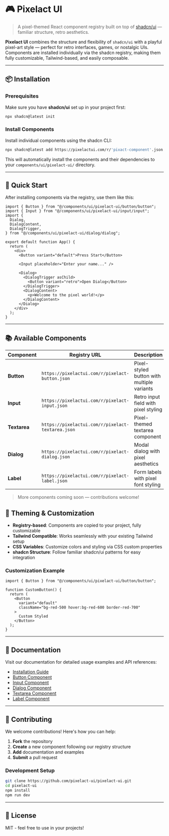 # 🎮 Pixelact UI

> A pixel-themed React component registry built on top of [shadcn/ui](https://ui.shadcn.dev/) — familiar structure, retro aesthetics.

**Pixelact UI** combines the structure and flexibility of `shadcn/ui` with a playful pixel-art style — perfect for retro interfaces, games, or nostalgic UIs. Components are installed individually via the shadcn registry, making them fully customizable, Tailwind-based, and easily composable.

---

## 📦 Installation

### Prerequisites

Make sure you have **shadcn/ui** set up in your project first:

```bash
npx shadcn@latest init
```

### Install Components

Install individual components using the shadcn CLI:

```bash
npx shadcn@latest add https://pixelactui.com/r/'pixact-component'.json
```

This will automatically install the components and their dependencies to your `components/ui/pixelact-ui/` directory.

---

## 🚀 Quick Start

After installing components via the registry, use them like this:

```tsx
import { Button } from "@/components/ui/pixelact-ui/button/button";
import { Input } from "@/components/ui/pixelact-ui/input/input";
import {
  Dialog,
  DialogContent,
  DialogTrigger,
} from "@/components/ui/pixelact-ui/dialog/dialog";

export default function App() {
  return (
    <div>
      <Button variant="default">Press Start</Button>

      <Input placeholder="Enter your name..." />

      <Dialog>
        <DialogTrigger asChild>
          <Button variant="retro">Open Dialog</Button>
        </DialogTrigger>
        <DialogContent>
          <p>Welcome to the pixel world!</p>
        </DialogContent>
      </Dialog>
    </div>
  );
}
```

---

## 📚 Available Components

| Component    | Registry URL                                      | Description                                |
| ------------ | ------------------------------------------------- | ------------------------------------------ |
| **Button**   | `https://pixelactui.com/r/pixelact-button.json`   | Pixel-styled button with multiple variants |
| **Input**    | `https://pixelactui.com/r/pixelact-input.json`    | Retro input field with pixel styling       |
| **Textarea** | `https://pixelactui.com/r/pixelact-textarea.json` | Pixel-themed textarea component            |
| **Dialog**   | `https://pixelactui.com/r/pixelact-dialog.json`   | Modal dialog with pixel aesthetics         |
| **Label**    | `https://pixelactui.com/r/pixelact-label.json`    | Form labels with pixel font styling        |

> More components coming soon — contributions welcome!

## 🎨 Theming & Customization

- **Registry-based**: Components are copied to your project, fully customizable
- **Tailwind Compatible**: Works seamlessly with your existing Tailwind setup
- **CSS Variables**: Customize colors and styling via CSS custom properties
- **shadcn Structure**: Follow familiar shadcn/ui patterns for easy integration

### Customization Example

```tsx
import { Button } from "@/components/ui/pixelact-ui/button/button";

function CustomButton() {
  return (
    <Button
      variant="default"
      className="bg-red-500 hover:bg-red-600 border-red-700"
    >
      Custom Styled
    </Button>
  );
}
```

---

## 📖 Documentation

Visit our documentation for detailed usage examples and API references:

- [Installation Guide](https://pixelactui.com/docs/installation)
- [Button Component](https://pixelactui.com/docs/button)
- [Input Component](https://pixelactui.com/docs/input)
- [Dialog Component](https://pixelactui.com/docs/dialog)
- [Textarea Component](https://pixelactui.com/docs/textarea)
- [Label Component](https://pixelactui.com/docs/label)

---

## 🤝 Contributing

We welcome contributions! Here's how you can help:

1. **Fork** the repository
2. **Create** a new component following our registry structure
3. **Add** documentation and examples
4. **Submit** a pull request

### Development Setup

```bash
git clone https://github.com/pixelact-ui/pixelact-ui.git
cd pixelact-ui
npm install
npm run dev
```

---

## 📄 License

MIT - feel free to use in your projects!
